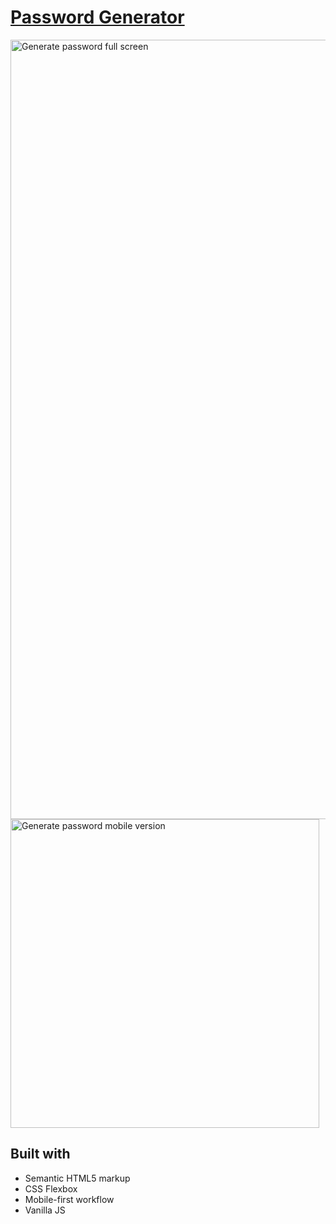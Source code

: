 # [Password Generator]( https://frontendella.github.io/Password_generator/) 

[<img width="1247" alt="Generate password full screen" src="https://user-images.githubusercontent.com/82247833/194733651-6e489a34-2229-4887-929d-1df02d6da24b.png"><img width="494" alt="Generate password mobile version" src="https://user-images.githubusercontent.com/82247833/194733636-0cb8af82-ee76-44cd-a1a9-91afa4cec1dd.png">]( https://frontendella.github.io/Password_generator/)


## Built with
* Semantic HTML5 markup
* CSS Flexbox
* Mobile-first workflow
* Vanilla JS
